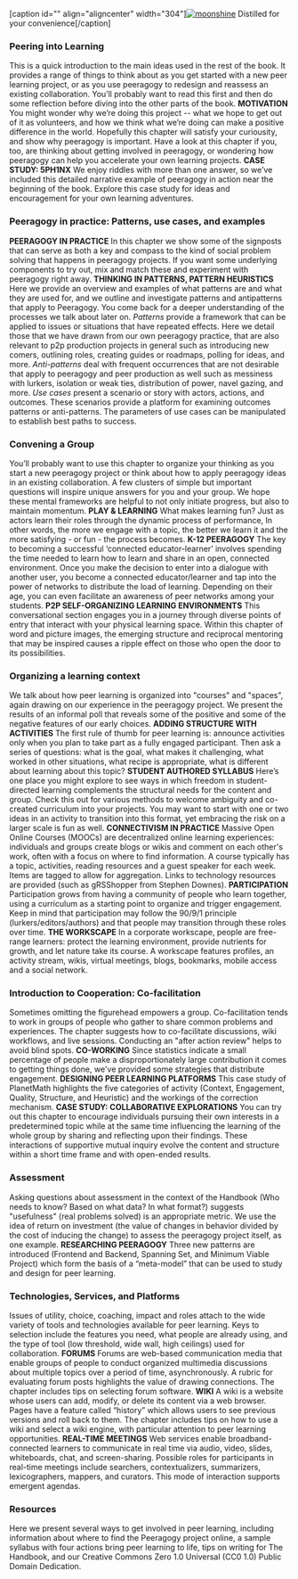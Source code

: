 [caption id="" align="aligncenter"
width="304"][![moonshine](http://peeragogy.org/wp-content/uploads/2013/12/moonshine.jpg)](http://peeragogy.org/chapter-summaries/moonshine/)
Distilled for your convenience[/caption]
### Peering into Learning

This is a quick introduction to the main ideas used in the rest of the
book. It provides a range of things to think about as you get started
with a new peer learning project, or as you use peeragogy to redesign
and reassess an existing collaboration. You’ll probably want to read
this first and then do some reflection before diving into the other
parts of the book. **MOTIVATION** You might wonder why we’re doing this
project -- what we hope to get out of it as volunteers, and how we think
what we’re doing can make a positive difference in the world. Hopefully
this chapter will satisfy your curiousity, and show why peeragogy is
important. Have a look at this chapter if you, too, are thinking about
getting involved in peeragogy, or wondering how peeragogy can help you
accelerate your own learning projects. **CASE STUDY: 5PH1NX** We enjoy
riddles with more than one answer, so we’ve included this detailed
narrative example of peeragogy in action near the beginning of the book.
Explore this case study for ideas and encouragement for your own
learning adventures.
### Peeragogy in practice: Patterns, use cases, and examples

**PEERAGOGY IN PRACTICE** In this chapter we show some of the signposts
that can serve as both a key and compass to the kind of social problem
solving that happens in peeragogy projects. If you want some underlying
components to try out, mix and match these and experiment with peeragogy
right away. **THINKING IN PATTERNS, PATTERN HEURISTICS** Here we provide
an overview and examples of what patterns are and what they are used
for, and we outline and investigate patterns and antipatterns that apply
to Peeragogy. You come back for a deeper understanding of the processes
we talk about later on. *Patterns* provide a framework that can be
applied to issues or situations that have repeated effects. Here we
detail those that we have drawn from our own peeragogy practice, that
are also relevant to p2p production projects in general such as
introducing new comers, outlining roles, creating guides or roadmaps,
polling for ideas, and more. *Anti-patterns* deal with frequent
occurrences that are not desirable that apply to peeragogy and peer
production as well such as messiness with lurkers, isolation or weak
ties, distribution of power, navel gazing, and more. *Use cases* present
a scenario or story with actors, actions, and outcomes. These scenarios
provide a platform for examining outcomes patterns or anti-patterns. The
parameters of use cases can be manipulated to establish best paths to
success.
### Convening a Group

You’ll probably want to use this chapter to organize your thinking as
you start a new peeragogy project or think about how to apply peeragogy
ideas in an existing collaboration. A few clusters of simple but
important questions will inspire unique answers for you and your group.
We hope these mental frameworks are helpful to not only initiate
progress, but also to maintain momentum. **PLAY & LEARNING** What makes
learning fun? Just as actors learn their roles through the dynamic
process of performance, In other words, the more we engage with a topic,
the better we learn it and the more satisfying - or fun - the process
becomes. **K-12 PEERAGOGY** The key to becoming a successful ‘connected
educator-learner’ involves spending the time needed to learn how to
learn and share in an open, connected environment. Once you make the
decision to enter into a dialogue with another user, you become a
connected educator/learner and tap into the power of networks to
distribute the load of learning. Depending on their age, you can even
facilitate an awareness of peer networks among your students. **P2P
SELF-ORGANIZING LEARNING ENVIRONMENTS** This conversational section
engages you in a journey through diverse points of entry that interact
with your physical learning space. Within this chapter of word and
picture images, the emerging structure and reciprocal mentoring that may
be inspired causes a ripple effect on those who open the door to its
possibilities.
### Organizing a learning context

We talk about how peer learning is organized into "courses" and
"spaces", again drawing on our experience in the peeragogy project. We
present the results of an informal poll that reveals some of the
positive and some of the negative features of our early choices.
**ADDING STRUCTURE WITH ACTIVITIES** The first rule of thumb for peer
learning is: announce activities only when you plan to take part as a
fully engaged participant. Then ask a series of questions: what is the
goal, what makes it challenging, what worked in other situations, what
recipe is appropriate, what is different about learning about this
topic? **STUDENT AUTHORED SYLLABUS** Here’s one place you might explore
to see ways in which freedom in student-directed learning complements
the structural needs for the content and group. Check this out for
various methods to welcome ambiguity and co-created curriculum into your
projects. You may want to start with one or two ideas in an activity to
transition into this format, yet embracing the risk on a larger scale is
fun as well. **CONNECTIVISM IN PRACTICE** Massive Open Online Courses
(MOOCs) are decentralized online learning experiences: individuals and
groups create blogs or wikis and comment on each other's work, often
with a focus on where to find information. A course typically has a
topic, activities, reading resources and a guest speaker for each week.
Items are tagged to allow for aggregation. Links to technology resources
are provided (such as gRSShopper from Stephen Downes). **PARTICIPATION**
Participation grows from having a community of people who learn
together, using a curriculum as a starting point to organize and trigger
engagement. Keep in mind that participation may follow the 90/9/1
principle (lurkers/editors/authors) and that people may transition
through these roles over time. **THE WORKSCAPE** In a corporate
workscape, people are free-range learners: protect the learning
environment, provide nutrients for growth, and let nature take its
course. A workscape features profiles, an activity stream, wikis,
virtual meetings, blogs, bookmarks, mobile access and a social network.
### Introduction to Cooperation: Co-facilitation

Sometimes omitting the figurehead empowers a group. Co-facilitation
tends to work in groups of people who gather to share common problems
and experiences. The chapter suggests how to co-facilitate discussions,
wiki workflows, and live sessions. Conducting an "after action review"
helps to avoid blind spots. **CO-WORKING** Since statistics indicate a
small percentage of people make a disproportionately large contribution
it comes to getting things done, we've provided some strategies that
distribute engagement. **DESIGNING PEER LEARNING PLATFORMS** This case
study of PlanetMath highlights the five categories of activity (Context,
Engagement, Quality, Structure, and Heuristic) and the workings of the
correction mechanism. **CASE STUDY: COLLABORATIVE EXPLORATIONS** You can
try out this chapter to encourage individuals pursuing their own
interests in a predetermined topic while at the same time influencing
the learning of the whole group by sharing and reflecting upon their
findings. These interactions of supportive mutual inquiry evolve the
content and structure within a short time frame and with open-ended
results.
### Assessment

Asking questions about assessment in the context of the Handbook (Who
needs to know? Based on what data? In what format?) suggests
"usefulness" (real problems solved) is an appropriate metric. We use the
idea of return on investment (the value of changes in behavior divided
by the cost of inducing the change) to assess the peeragogy project
itself, as one example. **RESEARCHING PEERAGOGY** Three new patterns are
introduced (Frontend and Backend, Spanning Set, and Minimum Viable
Project) which form the basis of a “meta-model” that can be used to
study and design for peer learning.
### Technologies, Services, and Platforms

Issues of utility, choice, coaching, impact and roles attach to the wide
variety of tools and technologies available for peer learning. Keys to
selection include the features you need, what people are already using,
and the type of tool (low threshold, wide wall, high ceilings) used for
collaboration. **FORUMS** Forums are web-based communication media that
enable groups of people to conduct organized multimedia discussions
about multiple topics over a period of time, asynchronously. A rubric
for evaluating forum posts highlights the value of drawing connections.
The chapter includes tips on selecting forum software. **WIKI** A wiki
is a website whose users can add, modify, or delete its content via a
web browser. Pages have a feature called “history” which allows users to
see previous versions and roll back to them. The chapter includes tips
on how to use a wiki and select a wiki engine, with particular attention
to peer learning opportunities. **REAL-TIME MEETINGS** Web services
enable broadband-connected learners to communicate in real time via
audio, video, slides, whiteboards, chat, and screen-sharing. Possible
roles for participants in real-time meetings include searchers,
contextualizers, summarizers, lexicographers, mappers, and curators.
This mode of interaction supports emergent agendas.
### Resources

Here we present several ways to get involved in peer learning, including
information about where to find the Peeragogy project online, a sample
syllabus with four actions bring peer learning to life, tips on writing
for The Handbook, and our Creative Commons Zero 1.0 Universal (CC0 1.0)
Public Domain Dedication.
